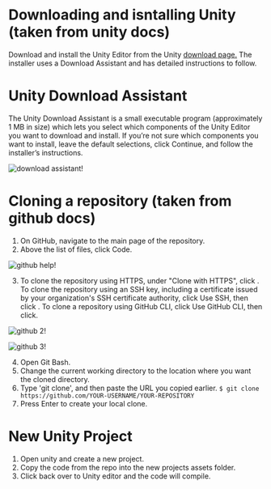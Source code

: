 # Downloading and isntalling Unity (taken from unity docs)
Download and install the Unity Editor from the Unity [download page.](http://unity3d.com/download) The installer uses a Download Assistant and has detailed instructions to follow.

# Unity Download Assistant
The Unity Download Assistant is a small executable program (approximately 1 MB in size) which lets you select which components of the Unity Editor you want to download and install.
If you’re not sure which components you want to install, leave the default selections, click Continue, and follow the installer’s instructions.

![download assistant!](https://docs.unity3d.com/560/Documentation/uploads/Main/UnityDownloadAssistant_v52_75.png)

# Cloning a repository (taken from github docs)
1. On GitHub, navigate to the main page of the repository.
2. Above the list of files, click  Code.

![github help!](https://docs.github.com/assets/images/help/repository/code-button.png)

3. To clone the repository using HTTPS, under "Clone with HTTPS", click . To clone the repository using an SSH key, including a certificate issued by your organization's 
SSH certificate authority, click Use SSH, then click . To clone a repository using GitHub CLI, click Use GitHub CLI, then click.

![github 2!](https://docs.github.com/assets/images/help/repository/https-url-clone.png)

![github 3!](https://docs.github.com/assets/images/help/repository/https-url-clone-cli.png)

4. Open Git Bash.
5. Change the current working directory to the location where you want the cloned directory.
6. Type 'git clone', and then paste the URL you copied earlier.
`$ git clone https://github.com/YOUR-USERNAME/YOUR-REPOSITORY`
7. Press Enter to create your local clone.

# New Unity Project
1. Open unity and create a new project.
2. Copy the code from the repo into the new projects assets folder.
3. Click back over to Unity editor and the code will compile.





